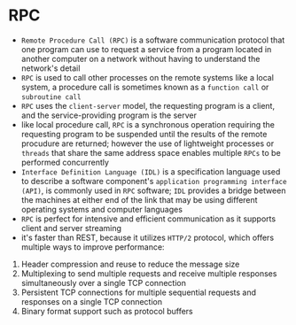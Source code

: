 # **RPC**
- `Remote Procedure Call (RPC)` is a software communication protocol that one program can use to request a service from a program located in another computer on a network without having to understand the network's detail
- `RPC` is used to call other processes on the remote systems like a local system, a procedure call is sometimes known as a `function call` or `subroutine call`
- `RPC` uses the `client-server` model, the requesting program is a client, and the service-providing program is the server
- like local procedure call, `RPC` is a synchronous operation requiring the requesting program to be suspended until the results of the remote procudure are returned; however the use of lightweight processes or `threads` that share the same address space enables multiple `RPCs` to be performed concurrently
- `Interface Definition Language (IDL)` is a specification language used to describe a software component's `application programming interface (API)`, is commonly used in `RPC` software; `IDL` provides a bridge between the machines at either end of the link that may be using different operating systems and computer languages
- `RPC` is perfect for intensive and efficient communication as it supports client and server streaming
- it's faster than REST, because it utilizes `HTTP/2` protocol, which offers multiple ways to improve performance:
1. Header compression and reuse to reduce the message size
2. Multiplexing to send multiple requests and receive multiple responses simultaneously over a single TCP connection
3. Persistent TCP connections for multiple sequential requests and responses on a single TCP connection
4. Binary format support such as protocol buffers